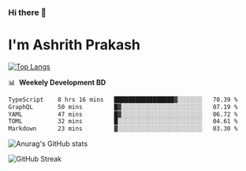 ### Hi there 👋
# I'm Ashrith Prakash

[![Top Langs](https://github-readme-stats.vercel.app/api/top-langs/?username=xxcheckmatexx&count_private=true&include_all_commits=true&show_icons=true&line_height=20&title_color=FFFFFF&icon_color=FFFFFF&text_color=FFFFFF&bg_color=0D1117&langs_count=8)](https://github.com/anuraghazra/github-readme-stats)

📊 &nbsp;**Weekely Development BD**

<!--START_SECTION:waka-->

```txt
TypeScript    8 hrs 16 mins   █████████████████▓░░░░░░░   70.39 %
GraphQL       50 mins         █▓░░░░░░░░░░░░░░░░░░░░░░░   07.19 %
YAML          47 mins         █▓░░░░░░░░░░░░░░░░░░░░░░░   06.72 %
TOML          32 mins         █░░░░░░░░░░░░░░░░░░░░░░░░   04.61 %
Markdown      23 mins         ▓░░░░░░░░░░░░░░░░░░░░░░░░   03.30 %
```

<!--END_SECTION:waka-->

![Anurag's GitHub stats](https://github-readme-stats.vercel.app/api?username=xxcheckmatexx&count_private=true&show_icons=true&theme=merko)  

![GitHub Streak](http://github-readme-streak-stats.herokuapp.com?user=xxcheckmatexx&theme=merko&hide_border=true&date_format=M%20j%5B%2C%20Y%5D&fire=DD0E0B)
<br/>
